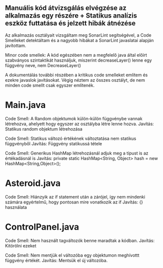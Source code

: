 ## Manuális kód átvizsgálás elvégzése az alkalmazás egy részére + Statikus analízis eszköz futtatása és jelzett hibák átnézése

Az alkalmazás osztályait vizsgáltam meg SonarLint segítségével, a Code Smelleket detektáltam és a nagyobb hibákat a SonarLint javaslatai alapján javítottam.

Minor code smellek:
A kód egészében nem a megfelelő java által előírt szabványos szintaktikát használjuk, miszerint decreaseLayer() lenne egy függvény neve, nem DecreaseLayer()

A dokumentálás további részében a kritikus code smelleket említem és ezekre javaslok javításokat. Végig néztem az összes osztályt, de nem minden code smellt csak egyszer említenék.

# Main.java

Code Smell: A Random objektumok külön-külön függvénybe vannak létrehozva, ahelyett hogy egyszer az osztályba létre lenne hozva.
Javítás: Statikus random objektum létrehozása

Code Smell: Statikus változó értékének változtatása nem statikus függvényből
Javítás: Függvény statikussá tétele

Code Smell: Generikus HashMap létrehozásnál adjuk meg a típust is az értékadásnál is
Javítás: private static HashMap<String, Object> hash = new HashMap<String,Object>();

# Asteroid.java

Code Smell: Hiánzyik az if statement után a zárójel, így nem mindenki számára egyértelmű, hogy pontosan mire vonatkozik az if
Javítás: {} használata

# ControlPanel.java

Code Smell: Nem használt tagváltozók benne maradtak a kódban.
Javítás: Kitörölni ezeket

Code Smell: Nem mentjük el változóba egy objektumon meghívottt függvény értékét.
Javítás: Mentsük el új változóba.




